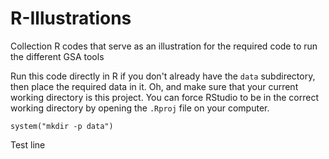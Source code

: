 # R-Illustrations
Collection R codes that serve as an illustration for the required code to run the different GSA tools

Run this code directly in R if you don't already have the `data` subdirectory, then place the required data in it. Oh, and make sure that your current working directory is this project. You can force RStudio to be in the correct working directory by opening the `.Rproj` file on your computer.

```
system("mkdir -p data")
```
Test line 
